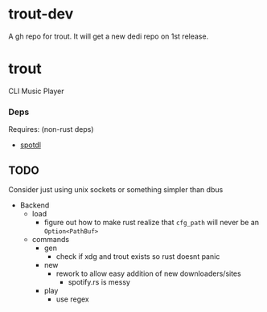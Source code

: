 # trout-dev
A gh repo for trout. It will get a new dedi repo on 1st release.

# trout
CLI Music Player

### Deps
Requires: (non-rust deps) <br>
- <a href="https://github.com/spotDL/spotify-downloader">spotdl</a> <br>

## TODO
Consider just using unix sockets or something simpler than dbus
- Backend
    - load
        - figure out how to make rust realize that `cfg_path` will never be an `Option<PathBuf>`
    - commands
        - gen
            - check if xdg and trout exists so rust doesnt panic
        - new
            - rework to allow easy addition of new downloaders/sites
                - spotify.rs is messy
        - play
            - use regex
